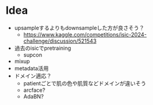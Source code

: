 # Idea
* upsampleするよりもdownsampleした方が良さそう？
  * https://www.kaggle.com/competitions/isic-2024-challenge/discussion/521543
* 過去のisicでpretraining
  * supcon
* mixup
* metadata活用
* ドメイン適応？
  * patientごとで肌の色や肌質などドメインが違いそう
  * arcface?
  * AdaBN?


